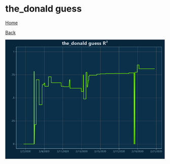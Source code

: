 # the_donald guess

[Home](../index.md)

[Back](the_donald.md)

![guess R²](../images/the_donald_guess_RSq.png "guess R²")

